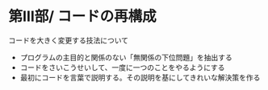 # 第Ⅲ部/ コードの再構成

コードを大きく変更する技法について

- プログラムの主目的と関係のない「無関係の下位問題」を抽出する
- コードをさいこうせいして、一度に一つのことをやるようにする
- 最初にコードを言葉で説明する。その説明を基にしてきれいな解決策を作る



